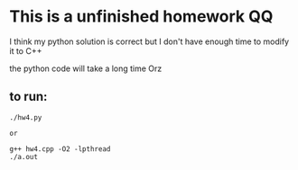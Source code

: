 This is a unfinished homework QQ
================================

I think my python solution is correct but I don't have enough time to modify it to C++

the python code will take a long time Orz

## to run:

    ./hw4.py

    or

    g++ hw4.cpp -O2 -lpthread
    ./a.out
